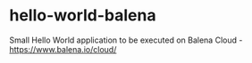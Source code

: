 # hello-world-balena
Small Hello World application to be executed on Balena Cloud - https://www.balena.io/cloud/
